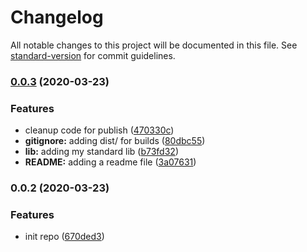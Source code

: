# Changelog

All notable changes to this project will be documented in this file. See [standard-version](https://github.com/conventional-changelog/standard-version) for commit guidelines.

### [0.0.3](https://github.com/mmoehrlein/latest-github-tag/compare/v0.0.2...v0.0.3) (2020-03-23)


### Features

* cleanup code for publish ([470330c](https://github.com/mmoehrlein/latest-github-tag/commit/470330c949a3e251391d3db9e7e27732d492a3c6))
* **gitignore:** adding dist/ for builds ([80dbc55](https://github.com/mmoehrlein/latest-github-tag/commit/80dbc55fe0c04473e6890400c91a88db273959ee))
* **lib:** adding my standard lib ([b73fd32](https://github.com/mmoehrlein/latest-github-tag/commit/b73fd32f2053ffcecfe529c0a759c6ef6de1fb2b))
* **README:** adding a readme file ([3a07631](https://github.com/mmoehrlein/latest-github-tag/commit/3a076315d1c5bb14ab4918c4066321517f34b60a))

### 0.0.2 (2020-03-23)


### Features

* init repo ([670ded3](https://github.com/mmoehrlein/latest-github-tag/commit/670ded3c6653be761bb690520d2b050c4d6bf114))
